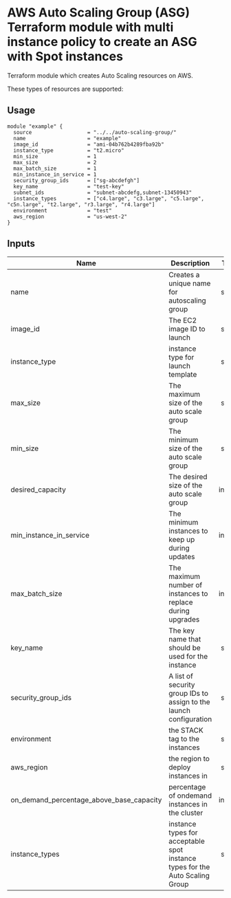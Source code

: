 # AWS Auto Scaling Group (ASG) Terraform module with multi instance policy to create an ASG with Spot instances

Terraform module which creates Auto Scaling resources on AWS.

These types of resources are supported:


## Usage

```hcl
module "example" {
  source                  = "../../auto-scaling-group/"
  name                    = "example"
  image_id                = "ami-04b762b4289fba92b"
  instance_type           = "t2.micro"
  min_size                = 1
  max_size                = 2
  max_batch_size          = 1
  min_instance_in_service = 1
  security_group_ids      = ["sg-abcdefgh"]
  key_name                = "test-key"
  subnet_ids              = "subnet-abcdefg,subnet-13450943"
  instance_types          = ["c4.large", "c3.large", "c5.large", "c5n.large", "t2.large", "r3.large", "r4.large"]
  environment             = "test"
  aws_region              = "us-west-2"
}
```

## Inputs

| Name | Description | Type | Default | Required |
|------|-------------|:----:|:-----:|:-----:|
| name | Creates a unique name for autoscaling group | string | `` | yes |
| image\_id | The EC2 image ID to launch | string | `` | no |
| instance\_type | instance type for launch template | string | `` | yes |
| max\_size | The maximum size of the auto scale group | string | - | yes |
| min\_size | The minimum size of the auto scale group | string | - | yes |
| desired\_capacity | The desired size of the auto scale group | integer | - | yes |
| min\_instance\_in\_service | The minimum instances to keep up during updates | integer | - | yes |
| max\_batch\_size | The maximum number of instances to replace during upgrades  | integer | - | yes |
| key\_name | The key name that should be used for the instance | string | `` | no |
| security\_group_ids | A list of security group IDs to assign to the launch configuration | string | `` | yes |
| environment | the STACK tag to the instances | string | `` | yes |
| aws\_region | the region to deploy instances in | string | `` | yes |
| on\_demand\_percentage\_above\_base\_capacity | percentage of ondemand instances in the cluster | integer | `0` | no |
| instance\_types | instance types for acceptable spot instance types for the Auto Scaling Group| string | `` | yes |
